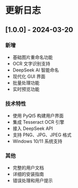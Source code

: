 # 更新日志

## [1.0.0] - 2024-03-20

### 新增
- 基础图片重命名功能
- OCR 文字识别支持
- DeepSeek AI 智能命名
- 现代化 GUI 界面
- 批量处理功能
- 实时预览功能

### 技术特性
- 使用 PyQt5 构建用户界面
- 集成 Tesseract OCR 引擎
- 接入 DeepSeek API
- 支持 PNG、JPG、JPEG 格式
- Windows 10/11 系统支持

### 其他
- 完整的用户文档
- 详细的安装指南
- 错误处理和用户提示 